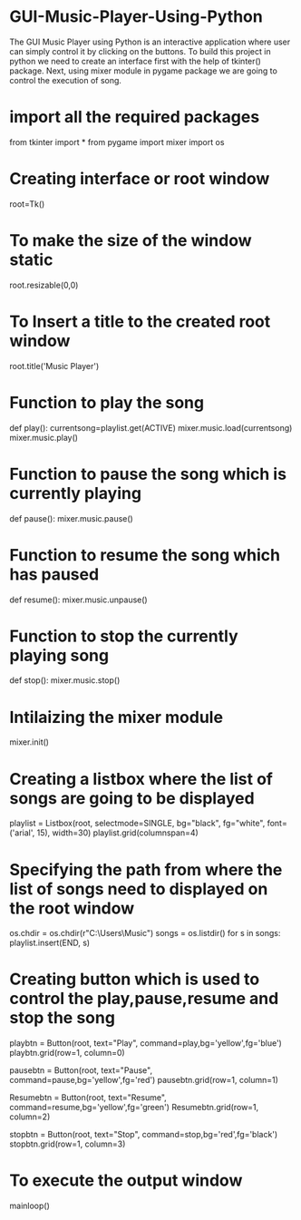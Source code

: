 # GUI-Music-Player-Using-Python
The GUI Music Player using Python is an interactive application where user can simply control it by clicking on the buttons. To build this project in python we need to create an interface first with the help of tkinter() package. Next, using mixer module in pygame package we are going to control the execution of song.
# import all the required packages
from tkinter import *
from pygame import mixer
import os

# Creating interface or root window
root=Tk()

# To make the size of the window static
root.resizable(0,0)

# To Insert a title to the created root window
root.title('Music Player')

# Function to play the song
def play():
    currentsong=playlist.get(ACTIVE)
    mixer.music.load(currentsong)
    mixer.music.play()

# Function to pause the song which is currently playing
def pause():
    mixer.music.pause()

# Function to resume the song which has paused
def resume():
    mixer.music.unpause()


# Function to stop the currently playing song
def stop():
    mixer.music.stop()

# Intilaizing the mixer module
mixer.init()

# Creating a listbox where the list of songs are going to be displayed
playlist = Listbox(root, selectmode=SINGLE, bg="black", fg="white", font=('arial', 15), width=30)
playlist.grid(columnspan=4)

# Specifying the path from where the list of songs need to displayed on the root window
os.chdir = os.chdir(r"C:\\Users\Music")
songs = os.listdir()
for s in songs:
    playlist.insert(END, s)

# Creating button which is used to control the play,pause,resume and stop the song
playbtn = Button(root, text="Play", command=play,bg='yellow',fg='blue')
playbtn.grid(row=1, column=0)

pausebtn = Button(root, text="Pause", command=pause,bg='yellow',fg='red')
pausebtn.grid(row=1, column=1)

Resumebtn = Button(root, text="Resume", command=resume,bg='yellow',fg='green')
Resumebtn.grid(row=1, column=2)

stopbtn = Button(root, text="Stop", command=stop,bg='red',fg='black')
stopbtn.grid(row=1, column=3)

# To execute the output window
mainloop()
